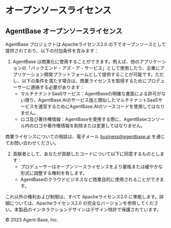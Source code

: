 # オープンソースライセンス

## AgentBase オープンソースライセンス

AgentBase プロジェクトは Apacheライセンス2.0 の下でオープンソースとして提供されており、以下の付加条件を含みます：

1. AgentBase は商業化に使用することができます。例えば、他のアプリケーションの「バックエンド・アズ・ア・サービス」として使用したり、企業にアプリケーション開発プラットフォームとして提供することが可能です。ただし、以下の条件を満たす場合は、商業ライセンスを取得するためにプロデューサーに連絡する必要があります：
   * マルチテナントSaaSサービス：AgentBaseの明確な書面による許可がない限り、AgentBase.AIのサービス版と類似したマルチテナントSaaSサービスを運営するためにAgentBase.AIのソースコードを使用してはなりません。
   * ロゴ及び著作権情報：AgentBaseを使用する際に、AgentBaseコンソール内のロゴや著作権情報を削除または変更してはなりません。

商業ライセンスについての相談は、電子メール [business@agentbase.ai](mailto:business@agentbase.ai) を通じてお問い合わせください。

2. 貢献者として、あなたが貢献したコードについて以下に同意するものとします：
   * プロデューサーはオープンソースライセンスをより厳格または緩やかな形式に調整する権利を有します。
   * AgentBaseのクラウドビジネスなど商業目的に使用されることができます。

これ以外の権利および制限は、すべて Apacheライセンス2.0 に準拠します。詳細については、Apacheライセンス2.0 の完全なバージョンを参照してください。本製品のインタラクションデザインはデザイン特許で保護されています。

© 2023 Agent-Base, Inc.